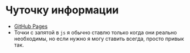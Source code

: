 # Чуточку информации

- [GitHub Pages](https://rogap.github.io/)
- Точки с запятой в `js` я обычно ставлю только когда они реально необходимы, но если нужно я могу ставить всегда, просто привык так.
